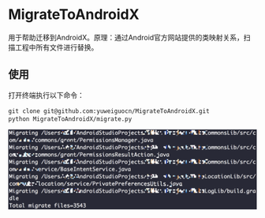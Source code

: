 # MigrateToAndroidX

用于帮助迁移到AndroidX。原理：通过Android官方网站提供的类映射关系，扫描工程中所有文件进行替换。

## 使用

打开终端执行以下命令：
```
git clone git@github.com:yuweiguocn/MigrateToAndroidX.git
python MigrateToAndroidX/migrate.py
```

![](/result.png)

